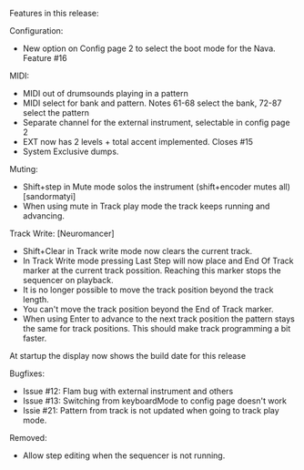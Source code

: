 Features in this release:

Configuration:
* New option on Config page 2 to select the boot mode for the Nava. Feature #16

MIDI:
* MIDI out of drumsounds playing in a pattern
* MIDI select for bank and pattern. Notes 61-68 select the bank, 72-87 select the pattern
* Separate channel for the external instrument, selectable in config page 2
* EXT now has 2 levels + total accent implemented. Closes #15
* System Exclusive dumps.

Muting:
* Shift+step in Mute mode solos the instrument (shift+encoder mutes all) [sandormatyi]
* When using mute in Track play mode the track keeps running and advancing.

Track Write: [Neuromancer]
* Shift+Clear in Track write mode now clears the current track. 
* In Track Write mode pressing Last Step will now place and End Of Track marker at the current track possition. Reaching this marker stops the sequencer on playback.
* It is no longer possible to move the track position beyond the track length.
* You can't move the track position beyond the End of Track marker.
* When using Enter to advance to the next track position the pattern stays the same for track positions. This should make track programming a bit faster.


At startup the display now shows the build date for this release

Bugfixes:
- Issue #12: Flam bug with external instrument and others
- Issue #13: Switching from keyboardMode to config page doesn't work
- Issie #21: Pattern from track is not updated when going to track play mode.

Removed:
* Allow step editing when the sequencer is not running. 


